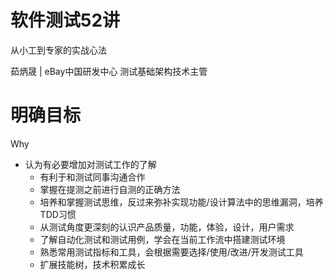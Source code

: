 [time]:<20180925>

# 软件测试52讲

从小工到专家的实战心法

茹炳晟 | eBay中国研发中心 测试基础架构技术主管



# 明确目标

Why

- 认为有必要增加对测试工作的了解
  - 有利于和测试同事沟通合作
  - 掌握在提测之前进行自测的正确方法
  - 培养和掌握测试思维，反过来弥补实现功能/设计算法中的思维漏洞，培养TDD习惯
  - 从测试角度更深刻的认识产品质量，功能，体验，设计，用户需求
  - 了解自动化测试和测试用例，学会在当前工作流中搭建测试环境
  - 熟悉常用测试指标和工具，会根据需要选择/使用/改进/开发测试工具
  - 扩展技能树，技术积累成长


